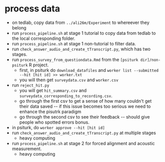 # process data
+ on tedlab, copy data from  `../ali26m/Experiment` to whereever they belong
+ run `process_pipeline.sh` at stage 1 tutorial to copy data from tedlab to the local corresponding folder.
+ run `process_pipeline.sh` at stage 1 non-tutorial to filter data.
+ run `check_answer_audio_and_create_tTranscript.py`, which has two stages. 
+ run `process_survey_from_questiondata.Rmd` from the `[psiturk dir]/non-psiturk` R project. 
  + first, in psiturk do `download_datafiles` and `worker list --submitted --hit [hit id] >> worker.txt`
  + you will then get `surveydata.csv` and `worker.csv`
+ run `reject_hit.py`
  + you will get `hit_summary.csv` and `surveydata_corresponding_to_recording.csv`. 
  + go through the first csv to get a sense of how many couldn't get their data saved -- if this issue becomes too serious we need to enhance the pisutrk paradigm
  + go through the second csv to see their feedback -- should give people who spotted errors bonus. 
+ in psiturk, do `worker approve --hit [hit id]`
+ run `check_answer_audio_and_create_tTranscript.py` at multiple stages
  + heavy computing
+ run `process_pipeline.sh` at stage 2 for forced alignment and acoustic measurement. 
  + heavy computing
